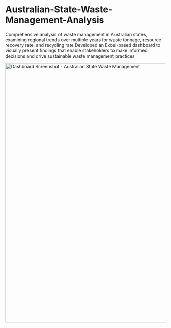 # Australian-State-Waste-Management-Analysis
Comprehensive analysis of waste management in Australian states, examining regional trends over multiple years for waste tonnage, resource recovery rate, and recycling rate
Developed an Excel-based dashboard to visually present findings that enable stakeholders to make informed decisions and drive sustainable waste management practices

<img width="815" alt="Dashboard Screenshot - Australian State Waste Management" src="https://github.com/Urvashi17analyst/Australian-State-Waste-Management-Analysis/assets/135556127/40c1ad58-e0e8-4f75-8fcc-e7a1b8218fc9">


